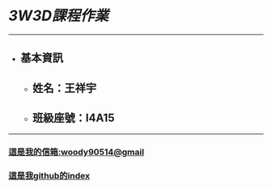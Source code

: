 # *3W3D課程作業*

***
* ## 基本資訊
    * ## 姓名：王祥宇
    * ## 班級座號：I4A15
***
### [這是我的信箱:woody90514@gmail](mailto:woody90514@gmail.com)
### [這是我github的index](https://flyyu5683.github.io/3W3D/index.html)